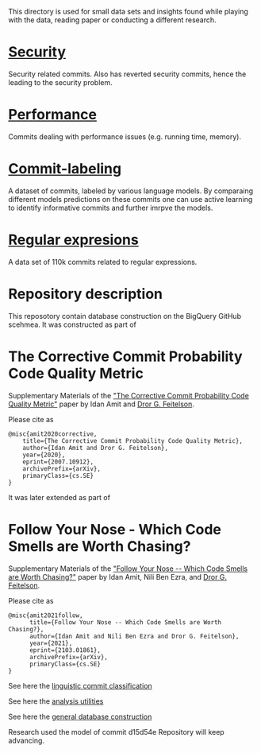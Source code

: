This directory is used for small data sets and insights found while playing with the data, reading paper or conducting a different research.


# [Security](https://github.com/evidencebp/sweets/tree/main/security) 
Security related commits.
Also has reverted security commits, hence the leading to the security problem.

# [Performance](https://github.com/evidencebp/sweets/tree/main/performance)
Commits dealing with performance issues (e.g. running time, memory).

# [Commit-labeling](https://github.com/evidencebp/sweets/tree/main/commit-labeling)

A dataset of commits, labeled by various language models.
By comparaing different models predictions on these commits one can use active learning to identify informative commits and further imrpve the models.

# [Regular expresions](https://github.com/evidencebp/sweets/tree/main/regular_expresions)

A data set of 110k commits related to regular expressions.

# Repository description
This reposotory contain database construction on the BigQuery GitHub scehmea.
It was constructed as part of

# The Corrective Commit Probability Code Quality Metric
Supplementary Materials of the ["The Corrective Commit Probability Code Quality Metric"](https://arxiv.org/abs/2007.10912) paper by Idan Amit and [Dror G. Feitelson](https://www.cs.huji.ac.il/~feit/).

Please cite as
``` 
@misc{amit2020corrective,
    title={The Corrective Commit Probability Code Quality Metric},
    author={Idan Amit and Dror G. Feitelson},
    year={2020},
    eprint={2007.10912},
    archivePrefix={arXiv},
    primaryClass={cs.SE}
}
```

It was later extended as part of

# Follow Your Nose - Which Code Smells are Worth Chasing?
Supplementary Materials of the ["Follow Your Nose -- Which Code Smells are Worth Chasing?"](https://arxiv.org/pdf/2103.01861.pdf) paper by Idan Amit, Nili Ben Ezra, and [Dror G. Feitelson](https://www.cs.huji.ac.il/~feit/).

Please cite as
``` 
@misc{amit2021follow,
      title={Follow Your Nose -- Which Code Smells are Worth Chasing?}, 
      author={Idan Amit and Nili Ben Ezra and Dror G. Feitelson},
      year={2021},
      eprint={2103.01861},
      archivePrefix={arXiv},
      primaryClass={cs.SE}
}
```


See here the [linguistic commit classification](https://github.com/evidencebp/commit-classification)

See here the [analysis utilities](https://github.com/evidencebp/analysis_utils) 




See here the [general database construction](https://github.com/evidencebp/general) 

Research used the model of commit d15d54e
Repository will keep advancing.


